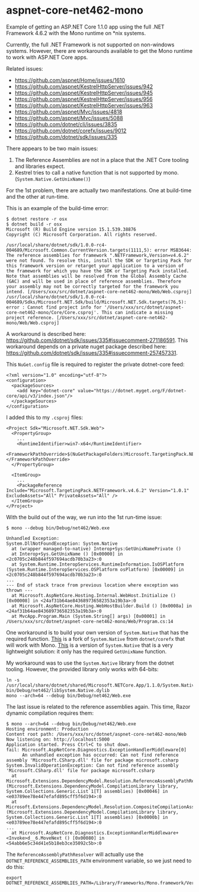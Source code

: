 # aspnet-core-net462-mono
Example of getting an ASP.NET Core 1.1.0 app using the full .NET Framework 4.6.2 
with the Mono runtime on *nix systems.

Currently, the full .NET Framework is not supported on non-windows systems.
However, there are workarounds available to get the Mono runtime to work with ASP.NET Core apps.

Related issues:

* <https://github.com/aspnet/Home/issues/1610>
* <https://github.com/aspnet/KestrelHttpServer/issues/942>
* <https://github.com/aspnet/KestrelHttpServer/issues/945>
* <https://github.com/aspnet/KestrelHttpServer/issues/956>
* <https://github.com/aspnet/KestrelHttpServer/issues/963>
* <https://github.com/aspnet/Mvc/issues/4818>
* <https://github.com/aspnet/Mvc/issues/5088>
* <https://github.com/dotnet/cli/issues/3835>
* <https://github.com/dotnet/corefx/issues/9012>
* <https://github.com/dotnet/sdk/issues/335>

There appears to be two main issues:

1. The Reference Assemblies are not in a place that the .NET Core tooling and libraries expect.
1. Kestrel tries to call a native function that is not supported by mono. (`System.Native.GetUnixName()`)

For the 1st problem, there are actually two manifestations. One at build-time and the other at run-time.

This is an example of the build-time error:

```
$ dotnet restore -r osx
$ dotnet build -r osx
Microsoft (R) Build Engine version 15.1.539.38876
Copyright (C) Microsoft Corporation. All rights reserved.

/usr/local/share/dotnet/sdk/1.0.0-rc4-004689/Microsoft.Common.CurrentVersion.targets(1111,5): error MSB3644: The reference assemblies for framework ".NETFramework,Version=v4.6.2" were not found. To resolve this, install the SDK or Targeting Pack for this framework version or retarget your application to a version of the framework for which you have the SDK or Targeting Pack installed. Note that assemblies will be resolved from the Global Assembly Cache (GAC) and will be used in place of reference assemblies. Therefore your assembly may not be correctly targeted for the framework you intend. [/Users/xxx/src/dotnet/aspnet-core-net462-mono/Web/Web.csproj]
/usr/local/share/dotnet/sdk/1.0.0-rc4-004689/Sdks/Microsoft.NET.Sdk/build/Microsoft.NET.Sdk.targets(76,5): error : Cannot find project info for '/Users/xxx/src/dotnet/aspnet-core-net462-mono/Core/Core.csproj'. This can indicate a missing project reference. [/Users/xxx/src/dotnet/aspnet-core-net462-mono/Web/Web.csproj]
```

A workaround is described here: <https://github.com/dotnet/sdk/issues/335#issuecomment-271186591>.
This workaround depends on a private nuget package described here: <https://github.com/dotnet/sdk/issues/335#issuecomment-257457331>.

This `NuGet.config` file is required to register the private dotnet-core feed:

```
<?xml version="1.0" encoding="utf-8"?>
<configuration>
  <packageSources>
    <add key="dotnet-core" value="https://dotnet.myget.org/F/dotnet-core/api/v3/index.json"/>
  </packageSources>
</configuration>
```

I added this to my `.csproj` files:

```
<Project Sdk="Microsoft.NET.Sdk.Web">
  <PropertyGroup>
    ...
    <RuntimeIdentifier>win7-x64</RuntimeIdentifier>
    <FrameworkPathOverride>$(NuGetPackageFolders)Microsoft.TargetingPack.NETFramework.v4.6.2\1.0.1\lib\net462\</FrameworkPathOverride>
  </PropertyGroup>

  <ItemGroup>
    ...
    <PackageReference Include="Microsoft.TargetingPack.NETFramework.v4.6.2" Version="1.0.1" ExcludeAssets="All" PrivateAssets="All" />
  </ItemGroup>
</Project>

```

With the build out of the way, we run into the 1st run-time issue:

```
$ mono --debug bin/Debug/net462/Web.exe

Unhandled Exception:
System.DllNotFoundException: System.Native
  at (wrapper managed-to-native) Interop+Sys:GetUnixNamePrivate ()
  at Interop+Sys.GetUnixName () [0x00000] in <2c0705c248b844f597694acdb70b3a23>:0
  at System.Runtime.InteropServices.RuntimeInformation.IsOSPlatform (System.Runtime.InteropServices.OSPlatform osPlatform) [0x00009] in <2c0705c248b844f597694acdb70b3a23>:0
...
--- End of stack trace from previous location where exception was thrown ---
  at Microsoft.AspNetCore.Hosting.Internal.WebHost.Initialize () [0x00008] in <24af31b64ae843689736582353a19b3a>:0
  at Microsoft.AspNetCore.Hosting.WebHostBuilder.Build () [0x0008a] in <24af31b64ae843689736582353a19b3a>:0
  at MvcApp.Program.Main (System.String[] args) [0x00001] in /Users/xxx/src/dotnet/aspnet-core-net462-mono/Web/Program.cs:14
```

One workaround is to build your own version of `System.Native` that has the required function.
[This](https://github.com/borgdylan/corefx) is a fork of `System.Native` from `dotnet/corefx` that will work with Mono.
[This](https://github.com/Tragetaschen/libSystem.Native) is a version of `System.Native` that is a very lightweight solution: 
it only has the required `GetUnixName` function.

My workaround was to use the `System.Native` library from the dotnet tooling. However, the provided library only works with 64-bits:

```
ln -s /usr/local/share/dotnet/shared/Microsoft.NETCore.App/1.1.0/System.Native.dylib bin/Debug/net462/libSystem.Native.dylib
mono --arch=64 --debug bin/Debug/net462/Web.exe
```

The last issue is related to the reference assemblies again. 
This time, Razor dynamic compilation requires them:

```
$ mono --arch=64 --debug bin/Debug/net462/Web.exe
Hosting environment: Production
Content root path: /Users/xxx/src/dotnet/aspnet-core-net462-mono/Web
Now listening on: http://localhost:5000
Application started. Press Ctrl+C to shut down.
fail: Microsoft.AspNetCore.Diagnostics.ExceptionHandlerMiddleware[0]
      An unhandled exception has occurred: Can not find reference assembly 'Microsoft.CSharp.dll' file for package microsoft.csharp
System.InvalidOperationException: Can not find reference assembly 'Microsoft.CSharp.dll' file for package microsoft.csharp
  at Microsoft.Extensions.DependencyModel.Resolution.ReferenceAssemblyPathResolver.TryResolveAssemblyPaths (Microsoft.Extensions.DependencyModel.CompilationLibrary library, System.Collections.Generic.List`1[T] assemblies) [0x00046] in <e03789ee78e447efafd895cff5f6d194>:0
  at Microsoft.Extensions.DependencyModel.Resolution.CompositeCompilationAssemblyResolver.TryResolveAssemblyPaths (Microsoft.Extensions.DependencyModel.CompilationLibrary library, System.Collections.Generic.List`1[T] assemblies) [0x0000b] in <e03789ee78e447efafd895cff5f6d194>:0
...
  at Microsoft.AspNetCore.Diagnostics.ExceptionHandlerMiddleware+<Invoke>d__6.MoveNext () [0x00080] in <54abb6e5c34d41e5b18eb3ce35092c5b>:0
```

The `ReferenceAssemblyPathResolver` will actually use the `DOTNET_REFERENCE_ASSEMBLIES_PATH` environment variable, so we just need to do this:

```
export DOTNET_REFERENCE_ASSEMBLIES_PATH=/Library/Frameworks/Mono.framework/Versions/Current/lib/mono/4.5
```


